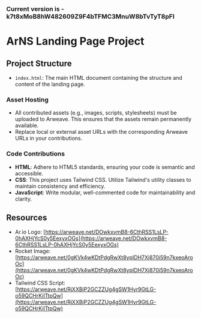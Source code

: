 ### Current version is -k7t8xMoB8hW482609Z9F4bTFMC3MnuW8bTvTyT8pFI

# ArNS Landing Page Project

## Project Structure

- `index.html`: The main HTML document containing the structure and content of the landing page.

### Asset Hosting

- All contributed assets (e.g., images, scripts, stylesheets) must be uploaded to Arweave. This ensures that the assets remain permanently available.
- Replace local or external asset URLs with the corresponding Arweave URLs in your contributions.

### Code Contributions

- **HTML**: Adhere to HTML5 standards, ensuring your code is semantic and accessible.
- **CSS**: This project uses Tailwind CSS. Utilize Tailwind's utility classes to maintain consistency and efficiency.
- **JavaScript**: Write modular, well-commented code for maintainability and clarity.

## Resources

- Ar.io Logo: [https://arweave.net/DOwkxvmB8-6CthRSS1LsLP-0hAXHjYcS0y5EexyxOGs](https://arweave.net/DOwkxvmB8-6CthRSS1LsLP-0hAXHjYcS0y5EexyxOGs)
- Rocket Image: [https://arweave.net/0gKVk4wKDtPdgRwXt8ypIDH7Xj870i59n7kxeoAroOc](https://arweave.net/0gKVk4wKDtPdgRwXt8ypIDH7Xj870i59n7kxeoAroOc)
- Tailwind CSS Script: [https://arweave.net/RjXXBjP2GCZZUg4gSW1Hyr9GtLG-o59QCHrKiITtpQw](https://arweave.net/RjXXBjP2GCZZUg4gSW1Hyr9GtLG-o59QCHrKiITtpQw)
